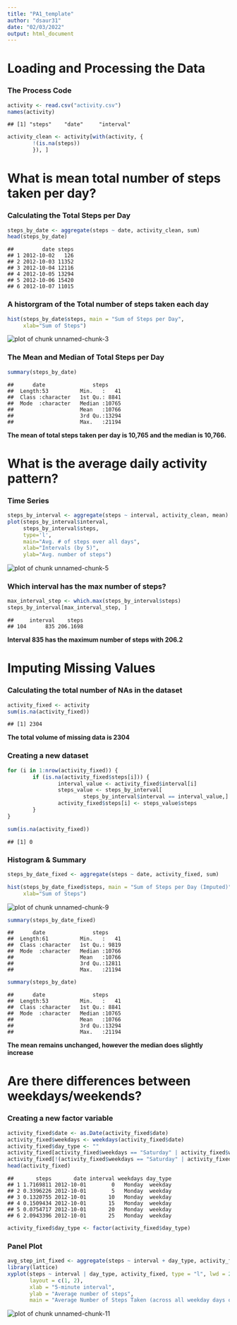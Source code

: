 ```yaml
---
title: "PA1_template"
author: "dsaur31"
date: "02/03/2022"
output: html_document
---
```


Loading and Processing the Data
================================================
### The Process Code  

```r
activity <- read.csv("activity.csv")
names(activity)
```

```
## [1] "steps"    "date"     "interval"
```

```r
activity_clean <- activity[with(activity, {
        !(is.na(steps))
        }), ]
```

What is mean total number of steps taken per day?
================================================
### Calculating the Total Steps per Day

```r
steps_by_date <- aggregate(steps ~ date, activity_clean, sum)
head(steps_by_date)
```

```
##         date steps
## 1 2012-10-02   126
## 2 2012-10-03 11352
## 3 2012-10-04 12116
## 4 2012-10-05 13294
## 5 2012-10-06 15420
## 6 2012-10-07 11015
```
### A historgram of the Total number of steps taken each day

```r
hist(steps_by_date$steps, main = "Sum of Steps per Day",
     xlab="Sum of Steps")
```

![plot of chunk unnamed-chunk-3](figure/unnamed-chunk-3-1.png)
### The Mean and Median of Total Steps per Day  

```r
summary(steps_by_date)
```

```
##      date               steps      
##  Length:53          Min.   :   41  
##  Class :character   1st Qu.: 8841  
##  Mode  :character   Median :10765  
##                     Mean   :10766  
##                     3rd Qu.:13294  
##                     Max.   :21194
```
**The mean of total steps taken per day is 10,765 and the median is 10,766.**    

What is the average daily activity pattern?
================================================  
### Time Series  

```r
steps_by_interval <- aggregate(steps ~ interval, activity_clean, mean)
plot(steps_by_interval$interval,
     steps_by_interval$steps,
     type='l',
     main="Avg. # of steps over all days",
     xlab="Intervals (by 5)", 
     ylab="Avg. number of steps")
```

![plot of chunk unnamed-chunk-5](figure/unnamed-chunk-5-1.png)

### Which interval has the max number of steps?   

```r
max_interval_step <- which.max(steps_by_interval$steps)
steps_by_interval[max_interval_step, ]
```

```
##     interval    steps
## 104      835 206.1698
```
**Interval 835 has the maximum number of steps with 206.2**  

Imputing Missing Values  
================================================  
### Calculating the total number of NAs in the dataset 

```r
activity_fixed <- activity
sum(is.na(activity_fixed))
```

```
## [1] 2304
```
**The total volume of missing data is 2304**   

### Creating a new dataset  

```r
for (i in 1:nrow(activity_fixed)) {
        if (is.na(activity_fixed$steps[i])) {
                interval_value <- activity_fixed$interval[i]
                steps_value <- steps_by_interval[
                        steps_by_interval$interval == interval_value,]
                activity_fixed$steps[i] <- steps_value$steps
        }
}

sum(is.na(activity_fixed))
```

```
## [1] 0
```

### Histogram & Summary

```r
steps_by_date_fixed <- aggregate(steps ~ date, activity_fixed, sum)

hist(steps_by_date_fixed$steps, main = "Sum of Steps per Day (Imputed)",
     xlab="Sum of Steps")
```

![plot of chunk unnamed-chunk-9](figure/unnamed-chunk-9-1.png)

```r
summary(steps_by_date_fixed)
```

```
##      date               steps      
##  Length:61          Min.   :   41  
##  Class :character   1st Qu.: 9819  
##  Mode  :character   Median :10766  
##                     Mean   :10766  
##                     3rd Qu.:12811  
##                     Max.   :21194
```

```r
summary(steps_by_date)
```

```
##      date               steps      
##  Length:53          Min.   :   41  
##  Class :character   1st Qu.: 8841  
##  Mode  :character   Median :10765  
##                     Mean   :10766  
##                     3rd Qu.:13294  
##                     Max.   :21194
```
**The mean remains unchanged, however the median does slightly increase**  

Are there differences between weekdays/weekends?
================================================   
### Creating a new factor variable 

```r
activity_fixed$date <- as.Date(activity_fixed$date)
activity_fixed$weekdays <- weekdays(activity_fixed$date)
activity_fixed$day_type <- ""
activity_fixed[activity_fixed$weekdays == "Saturday" | activity_fixed$weekdays == "Sunday", ]$day_type <- "weekend"
activity_fixed[!(activity_fixed$weekdays == "Saturday" | activity_fixed$weekdays == "Sunday"), ]$day_type <- "weekday"
head(activity_fixed)
```

```
##       steps       date interval weekdays day_type
## 1 1.7169811 2012-10-01        0   Monday  weekday
## 2 0.3396226 2012-10-01        5   Monday  weekday
## 3 0.1320755 2012-10-01       10   Monday  weekday
## 4 0.1509434 2012-10-01       15   Monday  weekday
## 5 0.0754717 2012-10-01       20   Monday  weekday
## 6 2.0943396 2012-10-01       25   Monday  weekday
```

```r
activity_fixed$day_type <- factor(activity_fixed$day_type)
```

### Panel Plot

```r
avg_step_int_fixed <- aggregate(steps ~ interval + day_type, activity_fixed, mean)
library(lattice)
xyplot(steps ~ interval | day_type, activity_fixed, type = "l", lwd = 2,
       layout = c(1, 2), 
       xlab = "5-minute interval", 
       ylab = "Average number of steps",
       main = "Average Number of Steps Taken (across all weekday days or weekend days)")
```

![plot of chunk unnamed-chunk-11](figure/unnamed-chunk-11-1.png)
